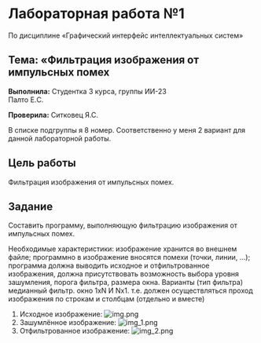 # Лабораторная работа №1
 По дисциплине «Графический интерфейс интеллектуальных систем»

## Тема: «Фильтрация изображения от импульсных помех

**Выполнила:**
Студентка 3 курса, группы ИИ-23  
Палто Е.C.

**Проверила:**
Ситковец Я.С.

В списке подгруппы я 8 номер.
Соответственно у меня 2 вариант для данной лабораторной работы.

## Цель работы

Фильтрация изображения от импульсных помех.

## Задание

Составить программу, выполняющую фильтрацию изображения от импульсных помех.

Необходимые характеристики:
изображение хранится во внешнем файле;
программно в изображение вносятся помехи (точки, линии, ...);
программа должна выводить исходное и отфильтрованное изображения, должна присутствовать возможность выбора уровня зашумления, порога фильтра, размера окна.
Варианты (тип фильтра)
медианный фильтр. окно 1хN И Nx1. т.е. должен осуществляться проход изображения по строкам и столбцам (отдельно и вместе)


1. Исходное изображение:
![img.png](img.png)
2. Зашумлённое изображение:
![img_1.png](img_1.png)
3. Отфильтрованное изображение:
![img_2.png](img_2.png)